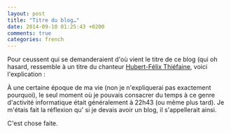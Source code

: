 ```yaml
---
layout: post
title: "Titre du blog…"
date: 2014-09-10 01:25:43 +0200
comments: true
categories: french
---
```


Pour ceussent qui se demanderaient d'où vient le titre de ce blog (qui oh hasard, ressemble à un titre du chanteur [Hubert-Félix Thiéfaine](http://www.thiefaine.com/), voici l'explication :

À une certaine époque de ma vie (non je n'expliquerai pas exactement pourquoi), le seul moment où je pouvais consacrer du temps à ce genre d'activité informatique était généralement à 22h43 (ou même plus tard). Je m'étais fait la réflexion qu' si je devais avoir un blog, il s'appellerait ainsi.

C'est chose faite.

